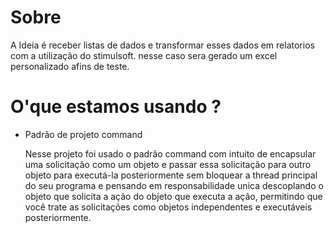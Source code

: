 # Sobre

A Ideia é receber listas de dados e transformar esses dados em relatorios com a utilização do stimulsoft. nesse caso sera
gerado um excel personalizado afins de teste.

# O'que estamos usando ?

 - Padrão de projeto command
 
    Nesse projeto foi usado o padrão command com intuito de encapsular uma solicitação como um objeto e passar essa solicitação para outro objeto para executá-la   posteriormente sem bloquear a thread principal do seu programa e pensando em responsabilidade unica descoplando o objeto que solicita a ação do objeto que executa a ação, permitindo que você trate as solicitações como objetos independentes e executáveis posteriormente.
    

  
 
